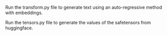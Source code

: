 Run the transform.py file to generate text using an auto-regressive method with embeddings.

Run the tensors.py file to generate the values of the safetensors from huggingface.
